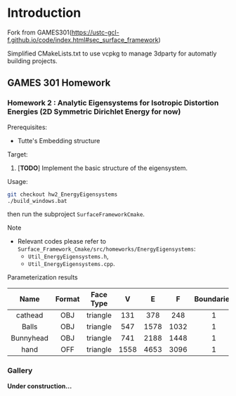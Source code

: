 # Introduction
Fork from GAMES301(https://ustc-gcl-f.github.io/code/index.html#sec_surface_framework)

Simplified CMakeLists.txt to use vcpkg to manage 3dparty for automatly building projects.


## GAMES 301 Homework

### Homework 2 : Analytic Eigensystems for Isotropic Distortion Energies (2D Symmetric Dirichlet Energy for now)

Prerequisites:
+ Tutte's Embedding structure

Target:
1. [**TODO**] Implement the basic structure of the eigensystem.

Usage:
 
```bash
git checkout hw2_EnergyEigensystems
./build_windows.bat
```
then run the subproject `SurfaceFrameworkCmake`.

Note

+ Relevant codes please refer to `Surface_Framework_Cmake/src/homeworks/EnergyEigensystems`:
  + `Util_EnergyEigensystems.h`,
  + `Util_EnergyEigensystems.cpp`.

Parameterization results

| Name | Format | Face Type | V | E | F | Boundaries | Storage |
| :-: | :-: | :-: | :-: | :-: | :-: | :-: | :-: |
|   cathead | OBJ | triangle |  131 |  378 |  248 | 1 |  8 KB |
|     Balls | OBJ | triangle |  547 | 1578 | 1032 | 1 | 26 KB |
| Bunnyhead | OBJ | triangle |  741 | 2188 | 1448 | 1 | 54 KB |
|      hand | OFF | triangle | 1558 | 4653 | 3096 | 1 | 97 KB |

### Gallery

**Under construction...**